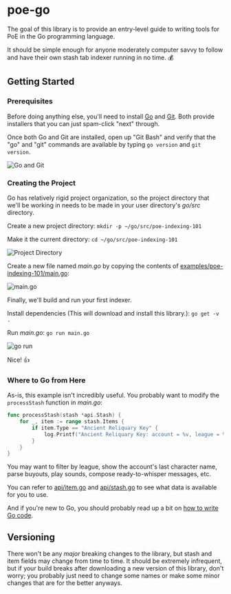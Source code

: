 # poe-go

The goal of this library is to provide an entry-level guide to writing tools for PoE in the Go programming language.

It should be simple enough for anyone moderately computer savvy to follow and have their own stash tab indexer running in no time. :moneybag:

## Getting Started

### Prerequisites

Before doing anything else, you'll need to install [Go](https://golang.org/dl/) and [Git](https://git-scm.com/downloads). Both provide installers that you can just spam-click "next" through.

Once both Go and Git are installed, open up "Git Bash" and verify that the "go" and "git" commands are available by typing `go version` and `git version`.

![Go and Git](https://i.imgur.com/Z8jVV7X.png)

### Creating the Project

Go has relatively rigid project organization, so the project directory that we'll be working in needs to be made in your user directory's _go/src_ directory.

Create a new project directory: `mkdir -p ~/go/src/poe-indexing-101`

Make it the current directory: `cd ~/go/src/poe-indexing-101`

![Project Directory](https://i.imgur.com/tf173RC.png)

Create a new file named _main.go_ by copying the contents of [examples/poe-indexing-101/main.go](examples/poe-indexing-101/main.go):

![main.go](https://i.imgur.com/qJb7AoU.png)

Finally, we'll build and run your first indexer.

Install dependencies (This will download and install this library.): `go get -v .`

Run _main.go_: `go run main.go`

![go run](https://i.imgur.com/rXHqln8.png)

Nice! :thumbsup:

### Where to Go from Here

As-is, this example isn't incredibly useful. You probably want to modify the `processStash` function in _main.go_:

```go
func processStash(stash *api.Stash) {
	for _, item := range stash.Items {
		if item.Type == "Ancient Reliquary Key" {
			log.Printf("Ancient Reliquary Key: account = %v, league = %v, note = %v, tab = %v", stash.AccountName, item.League, item.Note, stash.Label)
		}
	}
}
```

You may want to filter by league, show the account's last character name, parse buyouts, play sounds, compose ready-to-whisper messages, etc.

You can refer to [api/item.go](api/item.go) and [api/stash.go](api/stash.go) to see what data is available for you to use.

And if you're new to Go, you should probably read up a bit on [how to write Go code](https://golang.org/doc/code.html).

## Versioning

There won't be any *major* breaking changes to the library, but stash and item fields may change from time to time. It should be extremely infrequent, but if your build breaks after downloading a new version of this library, don't worry; you probably just need to change some names or make some minor changes that are for the better anyways.
